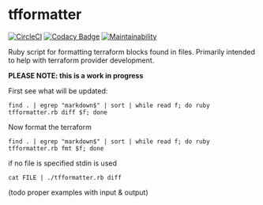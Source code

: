 tfformatter
==================

[![CircleCI](https://circleci.com/gh/katbyte/chef-crowd/tree/master.svg?style=svg)](https://circleci.com/gh/katbyte/chef-crowd/tree/master)
[![Codacy Badge](https://api.codacy.com/project/badge/Grade/5aa82bb8d0de4c52b270c9030297eea9)](https://www.codacy.com/app/katbyte/tfformatter?utm_source=github.com&amp;utm_medium=referral&amp;utm_content=katbyte/tfformatter&amp;utm_campaign=Badge_Grade)
[![Maintainability](https://api.codeclimate.com/v1/badges/e6dbb8dfc1fe75929d16/maintainability)](https://codeclimate.com/github/katbyte/tfformatter/maintainability)

Ruby script for formatting terraform blocks found in files. Primarily intended to help with terraform provider development.

**PLEASE NOTE: this is a work in progress** 

First see what will be updated:
```shell
find . | egrep "markdown$" | sort | while read f; do ruby tfformatter.rb diff $f; done
``` 

Now format the terraform
```shell
find . | egrep "markdown$" | sort | while read f; do ruby tfformatter.rb fmt $f; done
``` 

if no file is specified stdin is used

```shell
cat FILE | ./tfformatter.rb diff
```

(todo proper examples with input & output)
